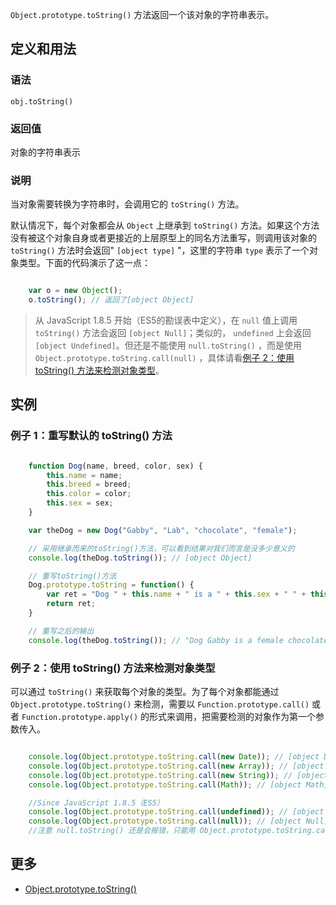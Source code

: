 `Object.prototype.toString()` 方法返回一个该对象的字符串表示。

## 定义和用法

### 语法

`obj.toString()`

### 返回值

对象的字符串表示

### 说明

当对象需要转换为字符串时，会调用它的 `toString()` 方法。

默认情况下，每个对象都会从 `Object` 上继承到 `toString()` 方法。如果这个方法没有被这个对象自身或者更接近的上层原型上的同名方法重写，则调用该对象的 `toString()` 方法时会返回" `[object type]` "，这里的字符串 `type` 表示了一个对象类型。下面的代码演示了这一点：

```javascript

    var o = new Object();
    o.toString(); // 返回了[object Object]

```

> 从 JavaScript 1.8.5 开始（ES5的勘误表中定义），在 `null` 值上调用 `toString()` 方法会返回 `[object Null]`；类似的， `undefined` 上会返回 `[object Undefined]`。但还是不能使用 `null.toString()` ，而是使用 `Object.prototype.toString.call(null)` ，具体请看[例子 2：使用 toString() 方法来检测对象类型](#h_example_detect_object_class)。

## 实例

### 例子 1：重写默认的 toString() 方法

```javascript

    function Dog(name, breed, color, sex) {
        this.name = name;
        this.breed = breed;
        this.color = color;
        this.sex = sex;
    }

    var theDog = new Dog("Gabby", "Lab", "chocolate", "female");

    // 采用继承而来的toString()方法，可以看到结果对我们而言是没多少意义的
    console.log(theDog.toString()); // [object Object]

    // 重写toString()方法
    Dog.prototype.toString = function() {
        var ret = "Dog " + this.name + " is a " + this.sex + " " + this.color + " " + this.breed;
        return ret;
    }

    // 重写之后的输出
    console.log(theDog.toString()); // "Dog Gabby is a female chocolate Lab"

```

### 例子 2：使用 toString() 方法来检测对象类型

可以通过 `toString()` 来获取每个对象的类型。为了每个对象都能通过 `Object.prototype.toString()` 来检测，需要以 `Function.prototype.call()` 或者 `Function.prototype.apply()` 的形式来调用，把需要检测的对象作为第一个参数传入。

```javascript

    console.log(Object.prototype.toString.call(new Date)); // [object Date]
    console.log(Object.prototype.toString.call(new Array)); // [object Array]
    console.log(Object.prototype.toString.call(new String)); // [object String]
    console.log(Object.prototype.toString.call(Math)); // [object Math]

    //Since JavaScript 1.8.5（ES5）
    console.log(Object.prototype.toString.call(undefined)); // [object Undefined]
    console.log(Object.prototype.toString.call(null)); // [object Null]
    //注意 null.toString() 还是会报错，只能用 Object.prototype.toString.call(null)

```

## 更多

*   [Object.prototype.toString()](https://developer.mozilla.org/zh-CN/docs/Web/JavaScript/Reference/Global_Objects/Object/toString)